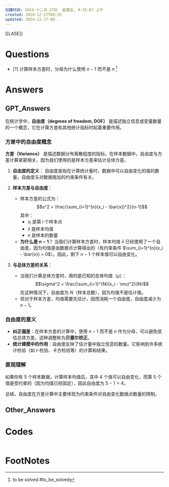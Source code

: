 ```yaml
---
创建时间: 2024-十二月-27日  星期五, 9:35:07 上午
created: 2024-12-27T09:35
updated: 2024-12-27-09.
---
```

[[LASE]]

# Questions
- [?] 计算样本方差时，分母为什么使用 $n-1$ 而不是 $n$ [^1]

# Answers

## GPT_Answers

在统计学中，**自由度（degrees of freedom, DOF）** 是描述独立信息或变量数量的一个概念，它在计算方差和其他统计指标时起着重要作用。

### 方差中的自由度概念

**方差（Variance）** 是描述数据分布离散程度的指标。在样本数据中，自由度与方差计算紧密相关，因为我们使用的是样本方差来估计总体方差。

1. **自由度的定义**：
   自由度是指在计算统计量时，数据中可以自由变化的值的数量。自由度与对数据施加的约束条件有关。

2. **样本方差与自由度**：
   - 样本方差的公式为：
     $$s^2 = \frac{\sum_{i=1}^{n}(x_i - \bar{x})^2}{n-1}$$
     其中：
     - $x_i$ 是第 $i$ 个样本点
     - $\bar{x}$ 是样本均值
     - $n$ 是样本的数量
   - **为什么是 $n-1$**？
     当我们计算样本方差时，样本均值 $\bar{x}$ 已经使用了一个自由度，因为均值是由数据点计算得出的（有约束条件 $\sum_{i=1}^{n}(x_i - \bar{x}) = 0$）。因此，剩下 $n-1$ 个样本值可以自由变化。

3. **与总体方差的关系**：
   - 当我们计算总体方差时，用的是已知的总体均值（$\mu$）：
     $$\sigma^2 = \frac{\sum_{i=1}^{N}(x_i - \mu)^2}{N}$$
     在这种情况下，自由度为 $N$（样本总数），因为均值不是估计值。
   - 但对于样本方差，均值需要先估计，因而消耗一个自由度，自由度减少为 $n-1$。

### 自由度的意义
- **纠正偏差**：在样本方差的计算中，使用 $n-1$ 而不是 $n$ 作为分母，可以避免低估总体方差。这种调整称为**贝塞尔校正**。
- **统计建模中的作用**：自由度反映了估计量中独立信息的数量。它影响到许多统计检验（如 $t$-检验、卡方检验等）的计算和结果。

### 直观理解
如果你有 5 个样本数据，计算样本均值后，其中 4 个值可以自由变化，而第 5 个值是受约束的（因为均值已经固定），因此自由度为 $5-1=4$。

总结，自由度在方差计算中主要体现为约束条件对自由变化数据点数量的限制。
## Other_Answers


# Codes

```python

```


# FootNotes

[^1]: to be solved #to_be_solved 